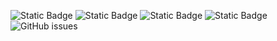 ![Static Badge](https://img.shields.io/badge/blacklists-61-000000) ![Static Badge](https://img.shields.io/badge/blacklisted-2875498-cc0000) ![Static Badge](https://img.shields.io/badge/whitelisted-2250-00CC00) ![Static Badge](https://img.shields.io/badge/streaming_blacklist-28107-000000) ![GitHub issues](https://img.shields.io/github/issues/fabriziosalmi/blacklists)
